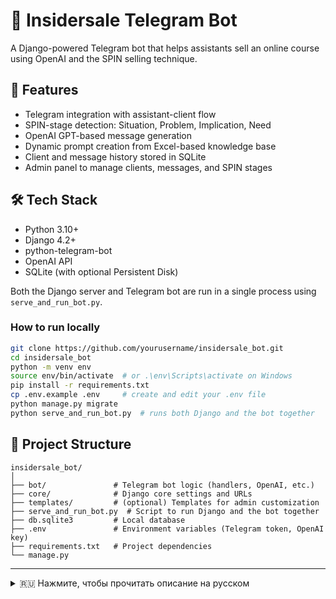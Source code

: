 # 🤖 Insidersale Telegram Bot

A Django-powered Telegram bot that helps assistants sell an online course using OpenAI and the SPIN selling technique.

## 📌 Features

- Telegram integration with assistant-client flow
- SPIN-stage detection: Situation, Problem, Implication, Need
- OpenAI GPT-based message generation
- Dynamic prompt creation from Excel-based knowledge base
- Client and message history stored in SQLite
- Admin panel to manage clients, messages, and SPIN stages

## 🛠 Tech Stack

- Python 3.10+
- Django 4.2+
- python-telegram-bot
- OpenAI API
- SQLite (with optional Persistent Disk)

Both the Django server and Telegram bot are run in a single process using `serve_and_run_bot.py`.

### How to run locally

```bash
git clone https://github.com/yourusername/insidersale_bot.git
cd insidersale_bot
python -m venv env
source env/bin/activate  # or .\env\Scripts\activate on Windows
pip install -r requirements.txt
cp .env.example .env     # create and edit your .env file
python manage.py migrate
python serve_and_run_bot.py  # runs both Django and the bot together
```

## 📁 Project Structure

```
insidersale_bot/
│
├── bot/               # Telegram bot logic (handlers, OpenAI, etc.)
├── core/              # Django core settings and URLs
├── templates/         # (optional) Templates for admin customization
├── serve_and_run_bot.py  # Script to run Django and the bot together
├── db.sqlite3         # Local database
├── .env               # Environment variables (Telegram token, OpenAI key)
├── requirements.txt   # Project dependencies
└── manage.py
```

---

<details>
<summary>🇷🇺 Нажмите, чтобы прочитать описание на русском</summary>

# 🤖 Insidersale Telegram Bot

Telegram-бот на Django, помогающий ассистентам продавать онлайн-курс с помощью OpenAI и техники SPIN-продаж.

## 📌 Возможности

- Интеграция с Telegram (ассистент → клиент)
- Автоматическое определение этапа SPIN (S, P, I, N)
- Генерация ответов с помощью OpenAI GPT
- Загрузка базы знаний из Excel-файла
- Сохранение клиентов и истории сообщений в SQLite
- Админка для просмотра клиентов и диалогов

## 🛠 Технологии

- Python 3.10+
- Django 4.2+
- python-telegram-bot
- OpenAI API
- SQLite (с возможностью подключения Persistent Disk)

PostgreSQL и вебхуки не требуются.

Бот и сервер Django запускаются одновременно через `serve_and_run_bot.py`.

### Как запустить локально

```bash
git clone https://github.com/yourusername/insidersale_bot.git
cd insidersale_bot
python -m venv env
source env/bin/activate  # или .\env\Scripts\activate на Windows
pip install -r requirements.txt
cp .env.example .env     # создайте и настройте .env файл
python manage.py migrate
python serve_and_run_bot.py  # запускает и Django, и Telegram-бота вместе
```

</details>